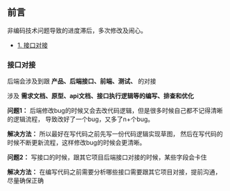 ## 前言
非编码技术问题导致的进度滞后，多次修改及闹心。

- [1. 接口对接](#1)









### <span id="1">接口对接</span>
后端会涉及到跟 **产品、后端接口、前端、测试、** 的对接

涉及 **需求文档、原型、api文档、接口执行逻辑等的编写、排查和优化**

**问题1：** 后端修改bug的时候又会去改代码逻辑，但是很多时候自己都不记得清晰的逻辑流程，
导致改好了一个bug，又多了n+个bug。

**解决方法：** 所以最好在写代码之前先写一份代码逻辑实现草图，
然后在写代码的时候不断更新流程，这样修改bug的时候会更清晰。

**问题2：** 写接口的时候，跟其它项目后端接口对接的时候，某些字段会卡住

**解决方法：** 在编写代码之前需要分析哪些接口需要跟其它项目对接，提前沟通，尽量确保正确
